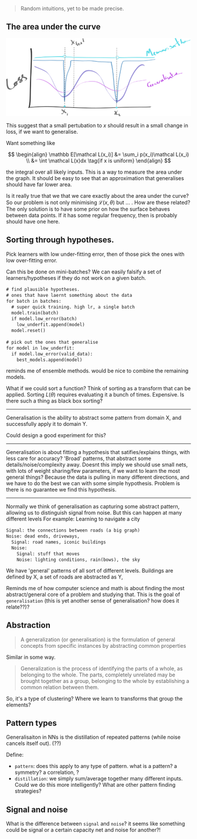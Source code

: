 > Random intuitions, yet to be made precise.

## The area under the curve

![pic](../assets/intuition.png)

This suggest that a small pertubation to $x$ should result in a small change in loss, if we want to generalise.

Want something like

$$
\begin{align}
\mathbb E[\mathcal L(x_i)] &= \sum_i p(x_i)\mathcal L(x_i) \\
&= \int \mathcal L(x)dx \tag{if x is uniform}
\end{align}
$$

the integral over all likely inputs. This is a way to measure the area under the graph. It should be easy to see that an approximation that generalises should have far lower area.


Is it really true that we that we care exactly about the area under the curve?
So our problem is not only minimising $\mathcal L(x, \theta)$ but ... . How are these related? The only solution is to have some prior on how the surface behaves between data points.
If it has some regular frequency, then is probably should have one here.

## Sorting through hypotheses.

Pick learners with low under-fitting error, then of those pick the ones with low over-fitting error.

Can this be done on mini-batches? We can easily falsify a set of learners/hypotheses if they do not work on a given batch.

```
# find plausible hypotheses.
# ones that have laernt something about the data
for batch in batches:
  # super quick training. high lr, a single batch
  model.train(batch)  
  if model.low_error(batch)
    low_underfit.append(model)
  model.reset()

# pick out the ones that generalise
for model in low_underfit:
  if model.low_error(valid_data):
    best_models.append(model)
```

reminds me of ensemble methods. would be nice to combine the remaining models.

What if we could sort a function? Think of sorting as a transform that can be applied.
Sorting $L(\theta)$ requires evaluating it a bunch of times. Expensive. Is there such a thing as black box sorting?


***

Generalisation is the ability to abstract some pattern from domain X, and successfully apply it to domain Y.

Could design a good experiment for this?

***

Generalisation is about fitting a hypothesis that satifies/explains things, with less care for accuracy? 'Broad' patterns, that abstract some details/noise/complexity away. Doesnt this imply we should use small nets, with lots of weight sharing/few parameters, if we want to learn the most general things? Because the data is pulling in many different directions, and we have to do the best we can with some simple hypothesis. Problem is there is no guarantee we find this hypothesis.


***

<!-- Generalisation could be interpreted as a hierarchical structure? -->
Normally we think of generalisation as capturing some abstract pattern, allowing us to distinguish signal from noise. But this can happen at many different levels
For example: Learning to navigate a city

```
Signal: the connections between roads (a big graph)
Noise: dead ends, driveways,
  Signal: road names, iconic buildings
  Noise:
    Signal: stuff that moves
    Noise: lighting conditions, rain(bows), the sky
```

We have 'general' patterns of all sort of different levels. Buildings are defined by X, a set of roads are abstracted as Y,

Reminds me of how computer science and math is about finding the most abstract/general core of a problem and studying that. This is the goal of `generalisation` (this is yet another sense of generalisation? how does it relate??)?

<!-- What we really want is a handle into these different levels of generalisation/pattern. SO we can pass them around, use them here and there. -->

## Abstraction

> A generalization (or generalisation) is the formulation of general concepts from specific instances by abstracting common properties

Similar in some way.

> Generalization is the process of identifying the parts of a whole, as belonging to the whole. The parts, completely unrelated may be brought together as a group, belonging to the whole by establishing a common relation between them.

So, it's a type of clustering? Where we learn to transforms that group the elements?


## Pattern types

Generalisaiton in NNs is the distillation of repeated patterns (while noise cancels itself out). (??)

Define:
* `pattern`: does this apply to any type of pattern. what is a pattern? a symmetry? a correlation, ?
* `distillation`: we simply sum/average together many different inputs. Could we do this more intelligently? What are other pattern finding strategies?

## Signal and noise

What is the difference between `signal` and `noise`? it seems like something could be signal or a certain capacity net and noise for another?!
